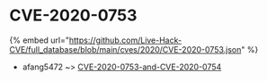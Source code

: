 # CVE-2020-0753
{% embed url="https://github.com/Live-Hack-CVE/full_database/blob/main/cves/2020/CVE-2020-0753.json" %}

* afang5472 ~> [CVE-2020-0753-and-CVE-2020-0754](https://www.alice-snow.ru/2020/database/cve-2020-0753/cve-2020-0753-and-cve-2020-0754-afang5472)